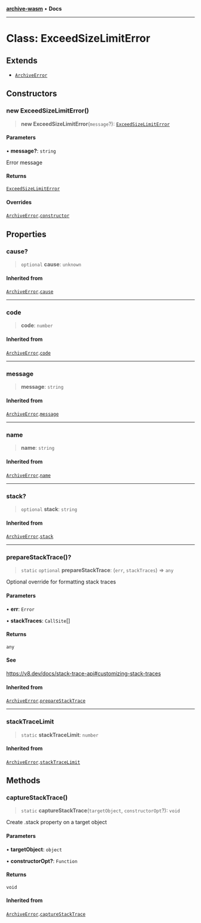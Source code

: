 [**archive-wasm**](../../README.md) • **Docs**

---

# Class: ExceedSizeLimitError

## Extends

- [`ArchiveError`](ArchiveError.md)

## Constructors

### new ExceedSizeLimitError()

> **new ExceedSizeLimitError**(`message`?): [`ExceedSizeLimitError`](ExceedSizeLimitError.md)

#### Parameters

• **message?**: `string`

Error message

#### Returns

[`ExceedSizeLimitError`](ExceedSizeLimitError.md)

#### Overrides

[`ArchiveError`](ArchiveError.md).[`constructor`](ArchiveError.md#constructors)

## Properties

### cause?

> `optional` **cause**: `unknown`

#### Inherited from

[`ArchiveError`](ArchiveError.md).[`cause`](ArchiveError.md#cause)

---

### code

> **code**: `number`

#### Inherited from

[`ArchiveError`](ArchiveError.md).[`code`](ArchiveError.md#code)

---

### message

> **message**: `string`

#### Inherited from

[`ArchiveError`](ArchiveError.md).[`message`](ArchiveError.md#message)

---

### name

> **name**: `string`

#### Inherited from

[`ArchiveError`](ArchiveError.md).[`name`](ArchiveError.md#name)

---

### stack?

> `optional` **stack**: `string`

#### Inherited from

[`ArchiveError`](ArchiveError.md).[`stack`](ArchiveError.md#stack)

---

### prepareStackTrace()?

> `static` `optional` **prepareStackTrace**: (`err`, `stackTraces`) => `any`

Optional override for formatting stack traces

#### Parameters

• **err**: `Error`

• **stackTraces**: `CallSite`[]

#### Returns

`any`

#### See

https://v8.dev/docs/stack-trace-api#customizing-stack-traces

#### Inherited from

[`ArchiveError`](ArchiveError.md).[`prepareStackTrace`](ArchiveError.md#preparestacktrace)

---

### stackTraceLimit

> `static` **stackTraceLimit**: `number`

#### Inherited from

[`ArchiveError`](ArchiveError.md).[`stackTraceLimit`](ArchiveError.md#stacktracelimit)

## Methods

### captureStackTrace()

> `static` **captureStackTrace**(`targetObject`, `constructorOpt`?): `void`

Create .stack property on a target object

#### Parameters

• **targetObject**: `object`

• **constructorOpt?**: `Function`

#### Returns

`void`

#### Inherited from

[`ArchiveError`](ArchiveError.md).[`captureStackTrace`](ArchiveError.md#capturestacktrace)

